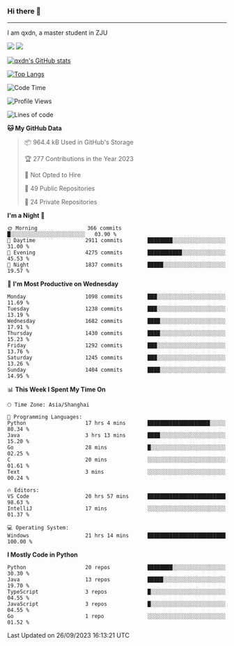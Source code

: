 ### Hi there 👋
---

I am qxdn, a master student in ZJU

[![](https://img.shields.io/badge/blog-qxdn-brightgreen?style=for-the-badge&logo=hexo)](https://qianxu.run) [![](https://img.shields.io/badge/bilibili-qxdn-ff69b4?style=for-the-badge&logo=Bilibili)](https://space.bilibili.com/11674667)


[![qxdn's GitHub stats](https://github-readme-stats.vercel.app/api?username=qxdn&count_private=true&show_icons=true)](https://github.com/qxdn)

[![Top Langs](https://github-readme-stats.vercel.app/api/top-langs/?username=qxdn&layout=compact)](https://github.com/qxdn)

<!--START_SECTION:waka-->
![Code Time](http://img.shields.io/badge/Code%20Time-1%2C171%20hrs%2053%20mins-blue)

![Profile Views](http://img.shields.io/badge/Profile%20Views-19-blue)

![Lines of code](https://img.shields.io/badge/From%20Hello%20World%20I%27ve%20Written-10.8%20million%20lines%20of%20code-blue)

**🐱 My GitHub Data** 

> 📦 964.4 kB Used in GitHub's Storage 
 > 
> 🏆 277 Contributions in the Year 2023
 > 
> 🚫 Not Opted to Hire
 > 
> 📜 49 Public Repositories 
 > 
> 🔑 24 Private Repositories 
 > 
**I'm a Night 🦉** 

```text
🌞 Morning                366 commits         █░░░░░░░░░░░░░░░░░░░░░░░░   03.90 % 
🌆 Daytime                2911 commits        ████████░░░░░░░░░░░░░░░░░   31.00 % 
🌃 Evening                4275 commits        ███████████░░░░░░░░░░░░░░   45.53 % 
🌙 Night                  1837 commits        █████░░░░░░░░░░░░░░░░░░░░   19.57 % 
```
📅 **I'm Most Productive on Wednesday** 

```text
Monday                   1098 commits        ███░░░░░░░░░░░░░░░░░░░░░░   11.69 % 
Tuesday                  1238 commits        ███░░░░░░░░░░░░░░░░░░░░░░   13.19 % 
Wednesday                1682 commits        ████░░░░░░░░░░░░░░░░░░░░░   17.91 % 
Thursday                 1430 commits        ████░░░░░░░░░░░░░░░░░░░░░   15.23 % 
Friday                   1292 commits        ███░░░░░░░░░░░░░░░░░░░░░░   13.76 % 
Saturday                 1245 commits        ███░░░░░░░░░░░░░░░░░░░░░░   13.26 % 
Sunday                   1404 commits        ████░░░░░░░░░░░░░░░░░░░░░   14.95 % 
```


📊 **This Week I Spent My Time On** 

```text
🕑︎ Time Zone: Asia/Shanghai

💬 Programming Languages: 
Python                   17 hrs 4 mins       ████████████████████░░░░░   80.34 % 
Java                     3 hrs 13 mins       ████░░░░░░░░░░░░░░░░░░░░░   15.20 % 
Go                       28 mins             █░░░░░░░░░░░░░░░░░░░░░░░░   02.25 % 
C                        20 mins             ░░░░░░░░░░░░░░░░░░░░░░░░░   01.61 % 
Text                     3 mins              ░░░░░░░░░░░░░░░░░░░░░░░░░   00.24 % 

🔥 Editors: 
VS Code                  20 hrs 57 mins      █████████████████████████   98.63 % 
IntelliJ                 17 mins             ░░░░░░░░░░░░░░░░░░░░░░░░░   01.37 % 

💻 Operating System: 
Windows                  21 hrs 14 mins      █████████████████████████   100.00 % 
```

**I Mostly Code in Python** 

```text
Python                   20 repos            ████████░░░░░░░░░░░░░░░░░   30.30 % 
Java                     13 repos            █████░░░░░░░░░░░░░░░░░░░░   19.70 % 
TypeScript               3 repos             █░░░░░░░░░░░░░░░░░░░░░░░░   04.55 % 
JavaScript               3 repos             █░░░░░░░░░░░░░░░░░░░░░░░░   04.55 % 
Go                       1 repo              ░░░░░░░░░░░░░░░░░░░░░░░░░   01.52 % 
```




 Last Updated on 26/09/2023 16:13:21 UTC
<!--END_SECTION:waka-->

<!--
**qxdn/qxdn** is a ✨ _special_ ✨ repository because its `README.md` (this file) appears on your GitHub profile.

Here are some ideas to get you started:

- 🔭 I’m currently working on ...
- 🌱 I’m currently learning ...
- 👯 I’m looking to collaborate on ...
- 🤔 I’m looking for help with ...
- 💬 Ask me about ...
- 📫 How to reach me: ...
- 😄 Pronouns: ...
- ⚡ Fun fact: ...
-->
